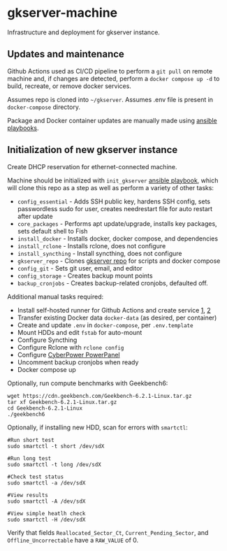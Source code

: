 # gkserver-machine
Infrastructure and deployment for gkserver instance.

## Updates and maintenance
Github Actions used as CI/CD pipeline to perform a `git pull` on remote machine and, if changes are detected, perform a `docker compose up -d` to build, recreate, or remove docker services.

Assumes repo is cloned into `~/gkserver`.
Assumes .env file is present in `docker-compose` directory.

Package and Docker container updates are manually made using [ansible playbooks](https://github.com/rycolos/gklab-ansible/tree/main).

## Initialization of new gkserver instance
Create DHCP reservation for ethernet-connected machine.

Machine should be initialized with `init_gkserver` [ansible playbook](https://github.com/rycolos/gklab-ansible), which will clone this repo as a step as well as perform a variety of other tasks:
* `config_essential` - Adds SSH public key, hardens SSH config, sets passwordless sudo for user, creates needrestart file for auto restart after update
* `core_packages` - Performs apt update/upgrade, installs key packages, sets default shell to Fish
* `install_docker` - Installs docker, docker compose, and dependencies
* `install_rclone` - Installs rclone, does not configure
* `install_syncthing` - Install syncthing, does not configure
* `gkserver_repo` - Clones [gkserver repo](https://github.com/rycolos/gkserver-config/tree/main) for scripts and docker compose
* `config_git` - Sets git user, email, and editor
* `config_storage` - Creates backup mount points
* `backup_cronjobs` - Creates backup-related cronjobs, defaulted off. 

Additional manual tasks required:
* Install self-hosted runner for Github Actions and create service [1](https://docs.github.com/en/actions/hosting-your-own-runners/managing-self-hosted-runners/adding-self-hosted-runners), [2](https://docs.github.com/en/actions/hosting-your-own-runners/managing-self-hosted-runners/configuring-the-self-hosted-runner-application-as-a-service)
* Transfer existing Docker data `docker-data` (as desired, per container)
* Create and update `.env` in `docker-compose`, per `.env.template`
* Mount HDDs and edit `fstab` for auto-mount
* Configure Syncthing
* Configure Rclone with `rclone config`
* Configure [CyberPower PowerPanel](https://www.cyberpowersystems.com/product/software/power-panel-personal/powerpanel-for-linux/)
* Uncomment backup cronjobs when ready
* Docker compose up

Optionally, run compute benchmarks with Geekbench6:
```
wget https://cdn.geekbench.com/Geekbench-6.2.1-Linux.tar.gz
tar xf Geekbench-6.2.1-Linux.tar.gz
cd Geekbench-6.2.1-Linux
./geekbench6
```

Optionally, if installing new HDD, scan for errors with `smartctl`:
```
#Run short test
sudo smartctl -t short /dev/sdX

#Run long test
sudo smartctl -t long /dev/sdX

#Check test status
sudo smartctl -a /dev/sdX

#View results
sudo smartctl -A /dev/sdX

#View simple heatlh check
sudo smartctl -H /dev/sdX
```

Verify that fields `Reallocated_Sector_Ct`, `Current_Pending_Sector`, and `Offline_Uncorrectable` have a `RAW_VALUE` of 0.
